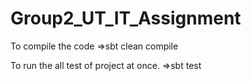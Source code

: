 # Group2_UT_IT_Assignment

To compile the code 
=>sbt clean compile

To run the all test of project at once.
=>sbt test

